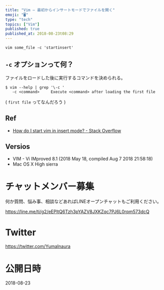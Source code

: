 ```yaml
---
title: "Vim — 最初からインサートモードでファイルを開く"
emoji: "🖥"
type: "tech"
topics: ["Vim"]
published: true
published_at: 2018-08-23t08:29
---
```


```
vim some_file -c 'startinsert'
```

## `-c` オプションって何？

ファイルをロードした後に実行するコマンドを決められる。

```
$ vim --help | grep '\-c '
   -c <command>		Execute <command> after loading the first file
```

( `first file` ってなんだろう )

## Ref

- [How do I start vim in insert mode? - Stack Overflow](https://stackoverflow.com/questions/11464088/how-do-i-start-vim-in-insert-mode)

## Versios

- VIM - Vi IMproved 8.1 (2018 May 18, compiled Aug  7 2018 21:58:18)
- Mac OS X High sierra








<!-- Update From Qiita API -->

# チャットメンバー募集


何か質問、悩み事、相談などあればLINEオープンチャットもご利用ください。

https://line.me/ti/g2/eEPltQ6Tzh3pYAZV8JXKZqc7PJ6L0rpm573dcQ





# Twitter


https://twitter.com/YumaInaura


<!-- Update From Qiita API -->



# 公開日時

2018-08-23
